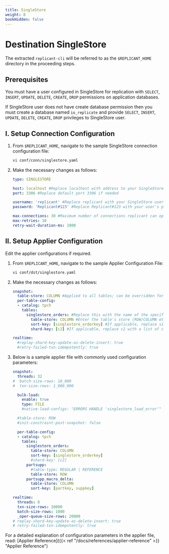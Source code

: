 ```yaml
---
title: SingleStore
weight: 8
bookHidden: false
---
```

# Destination SingleStore

The extracted `replicant-cli` will be referred to as the `$REPLICANT_HOME` directory in the proceeding steps.

## Prerequisites
You must have a user configured in SingleStore for replication with `SELECT`, `INSERT`, `UPDATE`, `DELETE`, `CREATE`, `DROP` permissions on application databases.

If SingleStore user does not have create database permission then you must create a database named `io_replicate` and provide `SELECT`, `INSERT`, `UPDATE`, `DELETE`, `CREATE`, `DROP` privileges to SingleStore user.

## I. Setup Connection Configuration

1. From `$REPLICANT_HOME`, navigate to the sample SingleStore connection configuration file:
    ```BASH
    vi conf/conn/singlestore.yaml
    ```

2. Make the necessary changes as follows:
    ```YAML
    type: SINGLESTORE

    host: localhost #Replace localhost with address to your SingleStore host
    port: 3306 #Replace default port 3306 if needed

    username: 'replicant' #Replace replicant with your SingleStore user
    password: 'Replicant#123' #Replace Replicant#123 with your user's password

    max-connections: 30 #Maximum number of connections replicant can open in SingleStore 
    max-retries: 10
    retry-wait-duration-ms: 1000
    ```

## II. Setup Applier Configuration

Edit the applier configurations if required.  

1. From `$REPLICANT_HOME`, navigate to the sample Applier Configuration File:
   ```BASH
   vi conf/dst/singlestore.yaml
   ```

2. Make the necessary changes as follows:
    ```YAML
    snapshot:
      table-store: COLUMN #Applied to all tables; can be overridden for certain tables if needed in the per-table-config section below
      per-table-config:
      - catalog: tpch
        tables:
          singlestore_orders: #Replace this with the name of the specific table you are configuring for in SingleStore
            table-store: COLUMN #Enter the table's store (ROW/COLUMN etc.)
            sort-key: [singlestore_orderkey] #If applicable, replace singlestore_orderkey with a list of columns to be created as the sort key
            shard-key: [c2] #If applicable, replace c2 with a list of columns to be created as the shared key

    realtime:
      #replay-shard-key-update-as-delete-insert: true
      #retry-failed-txn-idempotently: true
    ```

3. Below is a sample applier file with commonly used configuration parameters:
    ```YAML
    snapshot:
      threads: 32
    #  batch-size-rows: 10_000
    #  txn-size-rows: 1_000_000

      bulk-load:
        enable: true
        type: FILE
        #native-load-configs: "ERRORS HANDLE 'singlestore_load_error'" #User provided SingleStore LOAD configs. These will be appended to the generated LOAD SQL command.

      #table-store: ROW
      #init-constraint-post-snapshot: false

      per-table-config:
      - catalog: tpch
        tables:
          singlestore_orders:
            table-store: COLUMN
            sort-key: [singlestore_orderkey]
            #shard-key: [c2]
          partsupp:
            #table-type: REGULAR | REFERENCE
            table-store: ROW
          partsupp_macro_delta:
            table-store: COLUMN
            sort-key: [partkey, suppkey]

    realtime:
      threads: 8
      txn-size-rows: 10000
      batch-size-rows: 1000
      _oper-queue-size-rows: 20000
    # replay-shard-key-update-as-delete-insert: true
    # retry-failed-txn-idempotently: true
    ```
For a detailed explanation of configuration parameters in the applier file, read: [Applier Reference]({{< ref "/docs/references/applier-reference" >}} "Applier Reference")
